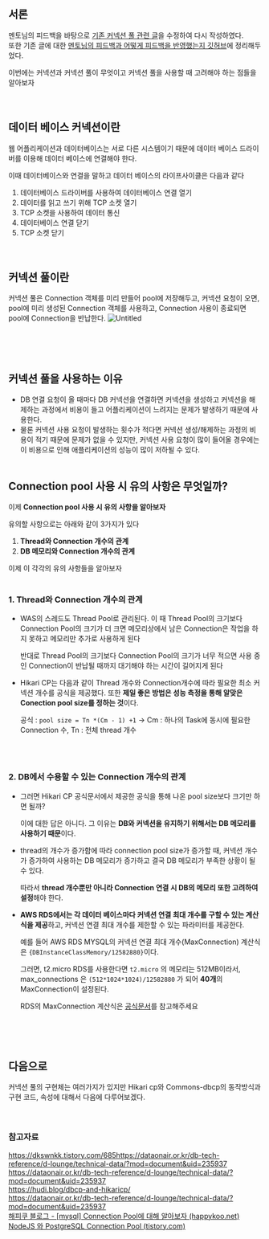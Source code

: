 
## 서론

멘토님의 피드백을 바탕으로 [기존 커넥션 풀 관련 글](https://github.com/HoChangSUNG/mentoring/blob/main/%EA%B3%B5%EB%B6%80%ED%95%9C%EA%B2%83/%ED%98%B8%EC%B0%BD/%EB%B8%94%EB%A1%9C%EA%B7%B8%20%ED%8F%AC%EC%8A%A4%ED%8C%85/%EC%BB%A4%EB%84%A5%EC%85%98%ED%92%80/ConnectionPool_%ED%87%B4%EA%B3%A0_%EC%A0%84.md)을 수정하여 다시 작성하였다.  
또한 기존 글에 대한 [멘토님의 피드백과 어떻게 피드백을 반영했는지 깃허브](https://github.com/HoChangSUNG/mentoring/blob/main/%EA%B3%B5%EB%B6%80%ED%95%9C%EA%B2%83/%ED%98%B8%EC%B0%BD/%EB%B8%94%EB%A1%9C%EA%B7%B8%20%ED%8F%AC%EC%8A%A4%ED%8C%85/%EC%BB%A4%EB%84%A5%EC%85%98%ED%92%80/%EC%BB%A4%EB%84%A5%EC%85%98%20%ED%92%80%20%EA%B8%80%20%ED%94%BC%EB%93%9C%EB%B0%B1%20%EB%B0%8F%20%EB%B0%98%EC%98%81%EC%82%AC%ED%95%AD.md)에 정리해두었다.  

이번에는 커넥션과 커넥션 풀이 무엇이고 커넥션 풀을 사용할 때 고려해야 하는 점들을 알아보자
<br><br><br>
## 데이터 베이스 커넥션이란

웹 어플리케이션과 데이터베이스는 서로 다른 시스템이기 때문에 데이터 베이스 드라이버를 이용해 데이터 베이스에 연결해야 한다.

이때 데이터베이스와 연결을 말하고 데이터 베이스의 라이프사이클은 다음과 같다

1. 데이터베이스 드라이버를 사용하여 데이터베이스 연결 열기
2. 데이터를 읽고 쓰기 위해 TCP 소켓 열기
3. TCP 소켓을 사용하여 데이터 통신
4. 데이터베이스 연결 닫기
5. TCP 소켓 닫기
<br><br><br>
## 커넥션 풀이란

커넥션 풀은 Connection 객체를 미리 만들어 pool에 저장해두고, 커넥션 요청이 오면, pool에 미리 생성된 Connection 객체를 사용하고, Connection 사용이 종료되면 pool에 Connection을 반납한다.
![Untitled](https://github.com/HoChangSUNG/mentoring/assets/76422685/3512b408-6364-440c-9753-e9454a4c3089)

<br><br><br>
## 커넥션 풀을 사용하는 이유

- DB 연결 요청이 올 때마다 DB 커넥션을 연결하면 커넥션을 생성하고 커넥션을 해제하는 과정에서 비용이 들고 어플리케이션이 느려지는 문제가 발생하기 때문에 사용한다.
- 물론 커넥션 사용 요청이 발생하는 횟수가 적다면 커넥션 생성/해제하는 과정의 비용이 적기 때문에 문제가 없을 수 있지만, 커넥션 사용 요청이 많이 들어올 경우에는 이 비용으로 인해 애플리케이션의 성능이 많이 저하될 수 있다.
<br><br>
## ****Connection pool 사용 시 유의 사항은 무엇일까?****

이제 **Connection pool 사용 시 유의 사항을 알아보자**

유의할 사항으로는 아래와 같이 3가지가 있다

1. **Thread와 Connection 개수의 관계**
2. **DB 메모리와 Connection 개수의 관계**

이제 이 각각의 유의 사항들을 알아보자
<br><br>
### 1. **Thread와 Connection 개수의 관계**

- WAS의 스레드도 Thread Pool로 관리된다. 이 때 Thread Pool의 크기보다 Connection Pool의 크기가 더 크면 메모리상에서 남은 Connection은 작업을 하지 못하고 메모리만 추가로 사용하게 된다
    
    반대로  Thread Pool의 크기보다 Connection Pool의 크기가 너무 적으면 사용 중인 Connection이 반납될 때까지 대기해야 하는 시간이 길어지게 된다
    
- Hikari CP는 다음과 같이 Thread  개수와 Connection개수에 따라 필요한 최소 커넥션 개수를 공식을 제공했다. 또한 **제일 좋은 방법은 성능 측정을 통해 알맞은 Conection pool size를 정하는 것**이다.
    
    공식 : `pool size = Tn *(Cm - 1) +1`  → Cm : 하나의 Task에 동시에 필요한 Connection 수, Tn : 전체 thread 개수
    
<br><br>
### 2. **DB에서 수용할 수 있는 Connection 개수의 관계**

- 그러면 Hikari CP 공식문서에서 제공한 공식을 통해 나온 pool size보다 크기만 하면 될까?
    
    이에 대한 답은 아니다. 그 이유는 **DB와  커넥션을 유지하기 위해서는 DB 메모리를 사용하기 때문**이다.
    
- thread의 개수가 증가함에 따라 connection pool size가 증가할 때,  커넥션 개수가 증가하여 사용하는 DB 메모리가 증가하고 결국 DB 메모리가 부족한 상황이 될 수 있다.
    
    따라서 **thread 개수뿐만 아니라 Connection 연결 시 DB의 메모리 또한 고려하여 설정**해야 한다.
    
- **AWS RDS에서는 각 데이터 베이스마다  커넥션 연결 최대 개수를 구할 수 있는 계산식을 제공**하고, 커넥션 연결 최대 개수를 제한할 수 있는 파라미터를 제공한다.
    
    예를 들어 AWS RDS MYSQL의 커넥션 연결 최대 개수(MaxConnection) 계산식은 `{DBInstanceClassMemory/12582880}`이다.
    
    그러면, t2.micro RDS를 사용한다면 `t2.micro` 의 메모리는 512MB이라서, max_connections 은 `(512*1024*1024)/12582880` 가 되어 **40개**의 MaxConnection이 설정된다.
    
    RDS의 MaxConnection 계산식은 [공식문서](https://docs.aws.amazon.com/ko_kr/AmazonRDS/latest/UserGuide/CHAP_Limits.html#RDS_Limits.MaxConnections)를 참고해주세요

<br><br><br>

## 다음으로

커넥션 풀의 구현체는 여러가지가 있지만 Hikari cp와 Commons-dbcp의  동작방식과 구현 코드, 속성에 대해서 다음에 다루어보겠다.
<br><br><br>
### 참고자료

https://dkswnkk.tistory.com/685https://dataonair.or.kr/db-tech-reference/d-lounge/technical-data/?mod=document&uid=235937  
https://dataonair.or.kr/db-tech-reference/d-lounge/technical-data/?mod=document&uid=235937  
https://hudi.blog/dbcp-and-hikaricp/  
https://dataonair.or.kr/db-tech-reference/d-lounge/technical-data/?mod=document&uid=235937  
[해피쿠 블로그 - [mysql] Connection Pool에 대해 알아보자 (happykoo.net)](https://www.happykoo.net/@happykoo/posts/133)  
[NodeJS 와 PostgreSQL Connection Pool (tistory.com)](https://jojoldu.tistory.com/634)
